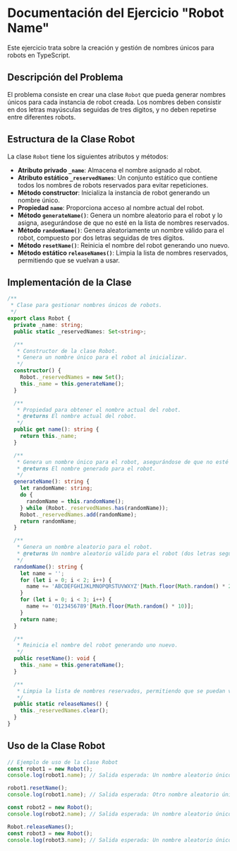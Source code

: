 # Documentación del Ejercicio "Robot Name"

Este ejercicio trata sobre la creación y gestión de nombres únicos para robots en TypeScript.

## Descripción del Problema

El problema consiste en crear una clase `Robot` que pueda generar nombres únicos para cada instancia de robot creada. Los nombres deben consistir en dos letras mayúsculas seguidas de tres dígitos, y no deben repetirse entre diferentes robots.

## Estructura de la Clase Robot

La clase `Robot` tiene los siguientes atributos y métodos:

- **Atributo privado `_name`**: Almacena el nombre asignado al robot.
- **Atributo estático `_reservedNames`**: Un conjunto estático que contiene todos los nombres de robots reservados para evitar repeticiones.
- **Método constructor**: Inicializa la instancia de robot generando un nombre único.
- **Propiedad `name`**: Proporciona acceso al nombre actual del robot.
- **Método `generateName()`**: Genera un nombre aleatorio para el robot y lo asigna, asegurándose de que no esté en la lista de nombres reservados.
- **Método `randomName()`**: Genera aleatoriamente un nombre válido para el robot, compuesto por dos letras seguidas de tres dígitos.
- **Método `resetName()`**: Reinicia el nombre del robot generando uno nuevo.
- **Método estático `releaseNames()`**: Limpia la lista de nombres reservados, permitiendo que se vuelvan a usar.

## Implementación de la Clase

```typescript
/**
 * Clase para gestionar nombres únicos de robots.
 */
export class Robot {
  private _name: string;
  public static _reservedNames: Set<string>;

  /**
   * Constructor de la clase Robot.
   * Genera un nombre único para el robot al inicializar.
   */
  constructor() {
    Robot._reservedNames = new Set();
    this._name = this.generateName();
  }

  /**
   * Propiedad para obtener el nombre actual del robot.
   * @returns El nombre actual del robot.
   */
  public get name(): string {
    return this._name;
  }

  /**
   * Genera un nombre único para el robot, asegurándose de que no esté reservado.
   * @returns El nombre generado para el robot.
   */
  generateName(): string {
    let randomName: string;
    do {
      randomName = this.randomName();
    } while (Robot._reservedNames.has(randomName));
    Robot._reservedNames.add(randomName);
    return randomName;
  }

  /**
   * Genera un nombre aleatorio para el robot.
   * @returns Un nombre aleatorio válido para el robot (dos letras seguidas de tres dígitos).
   */
  randomName(): string {
    let name = '';
    for (let i = 0; i < 2; i++) {
      name += 'ABCDEFGHIJKLMNOPQRSTUVWXYZ'[Math.floor(Math.random() * 26)];
    }
    for (let i = 0; i < 3; i++) {
      name += '0123456789'[Math.floor(Math.random() * 10)];
    }
    return name;
  }

  /**
   * Reinicia el nombre del robot generando uno nuevo.
   */
  public resetName(): void {
    this._name = this.generateName();
  }

  /**
   * Limpia la lista de nombres reservados, permitiendo que se puedan volver a usar.
   */
  public static releaseNames() {
    this._reservedNames.clear();
  }
}
```

## Uso de la Clase Robot

```typescript
// Ejemplo de uso de la clase Robot
const robot1 = new Robot();
console.log(robot1.name); // Salida esperada: Un nombre aleatorio único para el primer robot

robot1.resetName();
console.log(robot1.name); // Salida esperada: Otro nombre aleatorio único después de reiniciar el nombre

const robot2 = new Robot();
console.log(robot2.name); // Salida esperada: Un nombre aleatorio único para el segundo robot

Robot.releaseNames();
const robot3 = new Robot();
console.log(robot3.name); // Salida esperada: Un nombre aleatorio único después de limpiar los nombres reservados
```

